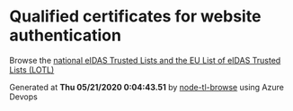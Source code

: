 # Qualified certificates for website authentication 
 Browse the [national eIDAS Trusted Lists and the EU List of eIDAS Trusted Lists (LOTL)](https://webgate.ec.europa.eu/tl-browser/#/) 
 
 
Generated at **Thu 05/21/2020  0:04:43.51** by [node-tl-browse](https://github.com/ymedlop/node-tl-browser) using Azure Devops 
